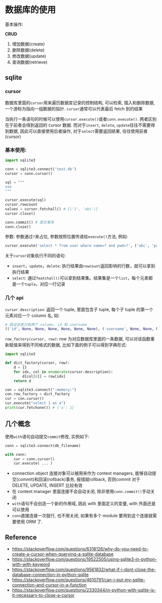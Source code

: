 # 数据库的使用

基本操作: 

**CRUD**
1. 增加数据(create)
2. 删除数据(delete)
3. 修改数据(update)
4. 查询数据(retrieve)

## sqlite

### cursor
数据库里面的`cursor`用来遍历数据库记录的控制结构, 可以检索, 插入和删除数据, 一个游标为指向一组数据的指针.
`cursor`通常可以代表最后 fetch 到的结果

当执行一条语句的时候可以使用`cursor.execute()`或者`conn.execute()`. 两者区别在于前者会得到返回的 cursor 数据. 而对于`insert`, `delete`, `update`往往不需要得到数据,
因此可以直接使用后者操作, 对于`select`需要返回结果, 往往使用前者(cursor)


### 基本使用:

```python
import sqlite3

conn = sqlite3.connect('test.db')
cursor = conn.cursor()

sql = """
xxx
"""

cursor.execute(sql)
cursor.rowcount 
values = cursor.fetchall() # [('1', 'abc')]
cursor.close()

conn.commit() # 提交事务
conn.close()
```

参数:
参数通过`?`来占位, 参数按照位置传递给`execute()`方法, 例如:
```python
cursor.execute('select * from user where name=? and pwd=?', ('abc', 'password'))
```

关于`cursor`对象执行不同的语句:
- `insert`，`update`，`delete`: 执行结果由`rowcount`返回影响的行数，就可以拿到执行结果
- `select`: 通过`featchall()`可以拿到结果集。结果集是一个`list`，每个元素都是一个`tuple`，对应一行记录

### 几个 api
`cursor.description`: 返回一个 tuple, 里面包含子 tuple, 每个子 tuple 的第一个元素对应一个 column 名, 如:
```python
# 假设该表只有两个 column, id 和 username
(('id', None, None, None, None, None, None), ('username', None, None, None, None, None, None))
```

`row_factory(cursor, row)`: row 为对应数据库里面的一条数据, 可以对该函数重新赋值来得到不同格式的数据, 比如下面的例子可以得到字典形式:
```python
import sqlite3

def dict_factory(cursor, row):
    d = {}
    for idx, col in enumerate(cursor.description):
        d[col[0]] = row[idx]
    return d

con = sqlite3.connect(":memory:")
con.row_factory = dict_factory
cur = con.cursor()
cur.execute("select 1 as a")
print(cur.fetchone()) # {'a': 1}

```

## 几个概念

使用`with`语句自动提交`commit`修改, 实例如下:
```python
conn = sqlite3.connect(db_filename)

with conn:
    cur = conn.cursor()
    cur.execute( ... )
```

- connection object 连接对象可以被用来作为 context managers, 能够自动提交(commit)和回滚(rollback)事务, 报错就rollback, 否则commit
  对于 DELETE, UPDATE, INSERT 比较有效
- 在 context manager 里面连接不会自动关闭, 除非使用`conn.commit()`手动关闭
- `with`语句不会创造一个新的作用域, 因此 with 里面定义的变量, with 外面还是可以使用
- `conn`直接连接一次就行, 也不用关闭, 如果有多个 module 要用到这个连接就需要使用 ORM 了.

## Reference
- https://stackoverflow.com/questions/6318126/why-do-you-need-to-create-a-cursor-when-querying-a-sqlite-database
- https://stackoverflow.com/questions/19522505/using-sqlite3-in-python-with-with-keyword
- https://stackoverflow.com/questions/9561832/what-if-i-dont-close-the-database-connection-in-python-sqlite
- https://stackoverflow.com/questions/4610791/can-i-put-my-sqlite-connection-and-cursor-in-a-function
- https://stackoverflow.com/questions/2330344/in-python-with-sqlite-is-it-necessary-to-close-a-cursor